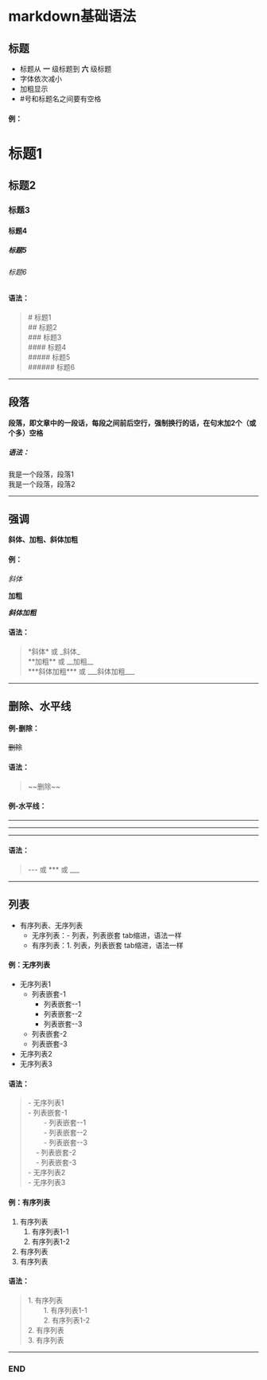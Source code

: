 # markdown基础语法

## 标题
- 标题从 **一** 级标题到 **六** 级标题
- 字体依次减小
- 加粗显示
- \#号和标题名之间要有空格

#### 例：
# 标题1  
## 标题2
### 标题3
#### 标题4
##### 标题5
###### 标题6

#### 语法：
> \# 标题1  
  \#\# 标题2  
  \#\#\# 标题3  
  \#\#\#\# 标题4  
  \#\#\#\#\# 标题5  
  \#\#\#\#\#\# 标题6

---

## 段落

**段落，即文章中的一段话，每段之间前后空行，强制换行的话，在句末加2个（或个多）空格**


##### 语法：

我是一个段落，段落1  
我是一个段落，段落2

---

## 强调
**斜体、加粗、斜体加粗**

#### 例：
*斜体*

**加粗**

***斜体加粗***

#### 语法：
> \*斜体\* 或 \_斜体\_  
  \*\*加粗\*\* 或 \_\_加粗\_\_  
\*\*\*斜体加粗\*\*\*  或  \_\_\_斜体加粗\_\_\_

---

## 删除、水平线  
  
#### 例-删除：
~~删除~~

#### 语法：
> \~\~删除\~\~

#### 例-水平线：

---
***
___

#### 语法：
> \-\-\- 或 \*\*\* 或 \_\_\_

---

## 列表
- 有序列表、无序列表
    - 无序列表：- 列表，列表嵌套 tab缩进，语法一样
    - 有序列表：1. 列表，列表嵌套 tab缩进，语法一样

#### 例：无序列表
- 无序列表1
    - 列表嵌套-1
        - 列表嵌套--1
        - 列表嵌套--2
        - 列表嵌套--3
    - 列表嵌套-2
    - 列表嵌套-3
- 无序列表2
- 无序列表3

#### 语法：
> \- 无序列表1  
  \- 列表嵌套-1  
  $~~~~~~~~$- 列表嵌套--1  
  $~~~~~~~~$- 列表嵌套--2  
  $~~~~~~~~$- 列表嵌套--3  
  $~~~~$- 列表嵌套-2  
  $~~~~$- 列表嵌套-3  
  \- 无序列表2  
  \- 无序列表3

#### 例：有序列表
1. 有序列表 
    1. 有序列表1-1
    2. 有序列表1-2
2. 有序列表
3. 有序列表

#### 语法：
> 1\. 有序列表  
  $~~~~~~~~$1\. 有序列表1-1  
  $~~~~~~~~$2\. 有序列表1-2  
  2\. 有序列表  
  3\. 有序列表

---
### END

